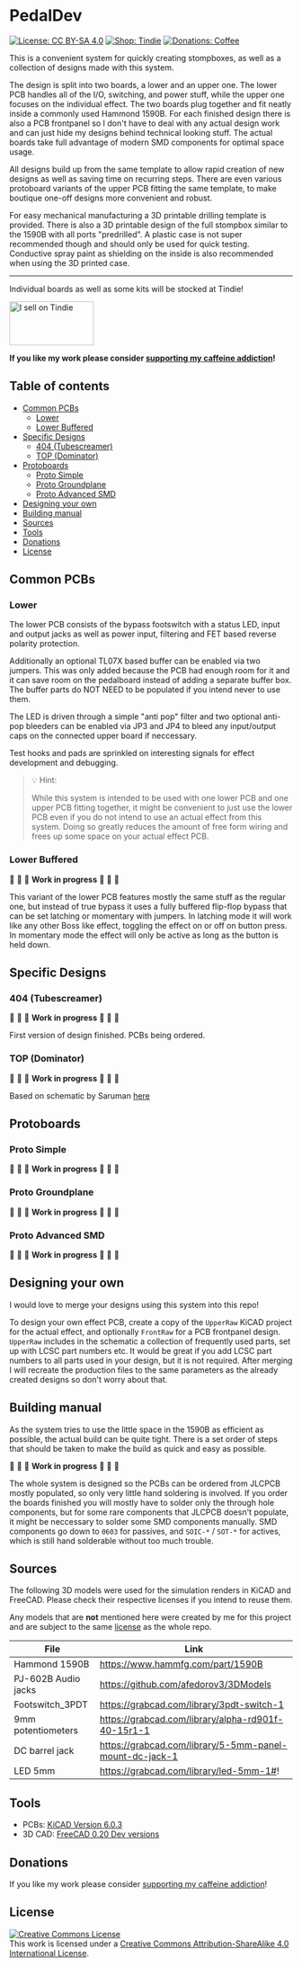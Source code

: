 # PedalDev <!-- omit in toc -->

[![License: CC BY-SA 4.0](https://img.shields.io/badge/license-CC%20BY--SA%204.0-blue?style=flat-square)](https://creativecommons.org/licenses/by-sa/4.0/)
[![Shop: Tindie](https://img.shields.io/badge/shop-Tindie-blue?style=flat-square)](https://www.tindie.com/stores/binary-6/?ref=offsite_badges&utm_source=sellers_Chrismettal&utm_medium=badges&utm_campaign=badge_medium)
[![Donations: Coffee](https://img.shields.io/badge/donations-Coffee-brown?style=flat-square)](https://gitlab.com/Chrismettal#donations)

This is a convenient system for quickly creating stompboxes, as well as a collection of designs made with this system.

The design is split into two boards, a lower and an upper one. The lower PCB handles all of the I/O, switching, and power stuff, while the upper one focuses on the individual effect. The two boards plug together and fit neatly inside a commonly used Hammond 1590B. For each finished design there is also a PCB frontpanel so I don't have to deal with any actual design work and can just hide my designs behind technical looking stuff. The actual boards take full advantage of modern SMD components for optimal space usage.

All designs build up from the same template to allow rapid creation of new designs as well as saving time on recurring steps. There are even various protoboard variants of the upper PCB fitting the same template, to make boutique one-off designs more convenient and robust.

For easy mechanical manufacturing a 3D printable drilling template is provided. There is also a 3D printable design of the full stompbox similar to the 1590B with all ports "predrilled". A plastic case is not super recommended though and should only be used for quick testing. Conductive spray paint as shielding on the inside is also recommended when using the 3D printed case.

---

Individual boards as well as some kits will be stocked at Tindie!

<a href="https://www.tindie.com/stores/binary-6/?ref=offsite_badges&utm_source=sellers_Chrismettal&utm_medium=badges&utm_campaign=badge_medium"><img src="https://d2ss6ovg47m0r5.cloudfront.net/badges/tindie-mediums.png" alt="I sell on Tindie" width="150" height="78"></a>

**If you like my work please consider [supporting my caffeine addiction](https://gitlab.com/Chrismettal#donations)!**


## Table of contents <!-- omit in toc -->

- [Common PCBs](#common-pcbs)
  - [Lower](#lower)
  - [Lower Buffered](#lower-buffered)
- [Specific Designs](#specific-designs)
  - [404 (Tubescreamer)](#404-tubescreamer)
  - [TOP (Dominator)](#top-dominator)
- [Protoboards](#protoboards)
  - [Proto Simple](#proto-simple)
  - [Proto Groundplane](#proto-groundplane)
  - [Proto Advanced SMD](#proto-advanced-smd)
- [Designing your own](#designing-your-own)
- [Building manual](#building-manual)
- [Sources](#sources)
- [Tools](#tools)
- [Donations](#donations)
- [License](#license)


## Common PCBs

### Lower

The lower PCB consists of the bypass footswitch with a status LED, input and output jacks as well as power input, filtering and FET based reverse polarity protection. 

Additionally an optional TL07X based buffer can be enabled via two jumpers. This was only added because the PCB had enough room for it and it can save room on the pedalboard instead of adding a separate buffer box. The buffer parts do NOT NEED to be populated if you intend never to use them.

The LED is driven through a simple "anti pop" filter and two optional anti-pop bleeders can be enabled via JP3 and JP4 to bleed any input/output caps on the connected upper board if neccessary.

Test hooks and pads are sprinkled on interesting signals for effect development and debugging.

> :bulb: Hint: 
> 
> While this system is intended to be used with one lower PCB and one upper PCB fitting together, it might be convenient to just use the lower PCB even if you do not intend to use an actual effect from this system. Doing so greatly reduces the amount of free form wiring and frees up some space on your actual effect PCB.


### Lower Buffered

:construction: :construction: :construction: **Work in progress** :construction: :construction: :construction:

This variant of the lower PCB features mostly the same stuff as the regular one, but instead of true bypass it uses a fully buffered flip-flop bypass that can be set latching or momentary with jumpers. In latching mode it will work like any other Boss like effect, toggling the effect on or off on button press. In momentary mode the effect will only be active as long as the button is held down.


## Specific Designs

### 404 (Tubescreamer)

:construction: :construction: :construction: **Work in progress** :construction: :construction: :construction:

First version of design finished. PCBs being ordered.


### TOP (Dominator)

:construction: :construction: :construction: **Work in progress** :construction: :construction: :construction:

Based on schematic by Saruman [here](https://www.freestompboxes.org/viewtopic.php?t=12031&hilit=c6)


## Protoboards

### Proto Simple

:construction: :construction: :construction: **Work in progress** :construction: :construction: :construction:


### Proto Groundplane

:construction: :construction: :construction: **Work in progress** :construction: :construction: :construction:


### Proto Advanced SMD

:construction: :construction: :construction: **Work in progress** :construction: :construction: :construction:


## Designing your own

I would love to merge your designs using this system into this repo!

To design your own effect PCB, create a copy of the `UpperRaw` KiCAD project for the actual effect, and optionally `FrontRaw` for a PCB frontpanel design. `UpperRaw` includes in the schematic a collection of frequently used parts, set up with LCSC part numbers etc. It would be great if you add LCSC part numbers to all parts used in your design, but it is not required. After merging I will recreate the production files to the same parameters as the already created designs so don't worry about that.


## Building manual

As the system tries to use the little space in the 1590B as efficient as possible, the actual build can be quite tight. There is a set order of steps that should be taken to make the build as quick and easy as possible.

:construction: :construction: :construction: **Work in progress** :construction: :construction: :construction:

The whole system is designed so the PCBs can be ordered from JLCPCB mostly populated, so only very little hand soldering is involved. If you order the boards finished you will mostly have to solder only the through hole components, but for some rare components that JLCPCB doesn't populate, it might be neccessary to solder some SMD components manually. SMD components go down to `0603` for passives, and `SOIC-*` / `SOT-*` for actives, which is still hand solderable without too much trouble.

## Sources

The following 3D models were used for the simulation renders in KiCAD and FreeCAD. Please check their respective licenses if you intend to reuse them.

Any models that are **not** mentioned here were created by me for this project and are subject to the same [license](#license) as the whole repo.

| File                | Link                                                    |
| ------------------- | ------------------------------------------------------- |
| Hammond 1590B       | https://www.hammfg.com/part/1590B                       |
| PJ-602B Audio jacks | https://github.com/afedorov3/3DModels                   |
| Footswitch_3PDT     | https://grabcad.com/library/3pdt-switch-1               |
| 9mm potentiometers  | https://grabcad.com/library/alpha-rd901f-40-15r1-1      |
| DC barrel jack      | https://grabcad.com/library/5-5mm-panel-mount-dc-jack-1 |
| LED 5mm             | https://grabcad.com/library/led-5mm-1#!                 |


## Tools

- PCBs: [KiCAD Version 6.0.3](https://www.kicad.org/)
- 3D CAD: [FreeCAD 0.20 Dev versions](https://www.freecadweb.org/) 


## Donations

If you like my work please consider [supporting my caffeine addiction](https://gitlab.com/Chrismettal#donations)!


## License

 <a rel="license" href="http://creativecommons.org/licenses/by-sa/4.0/"><img alt="Creative Commons License" style="border-width:0" src="https://i.creativecommons.org/l/by-sa/4.0/88x31.png" /></a><br />This work is licensed under a <a rel="license" href="http://creativecommons.org/licenses/by-sa/4.0/">Creative Commons Attribution-ShareAlike 4.0 International License</a>.
 